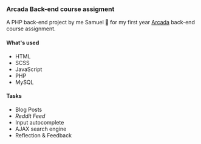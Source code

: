 ### Arcada Back-end course assigment

A PHP back-end project by me Samuel 👋 for my first year [Arcada](https://www.arcada.fi/en) back-end course assignment.

#### What's used

* HTML
* SCSS 
* JavaScript
* PHP 
* MySQL

#### Tasks
* Blog Posts
* *Reddit Feed* 
* Input autocomplete
* AJAX search engine
* Reflection & Feedback
